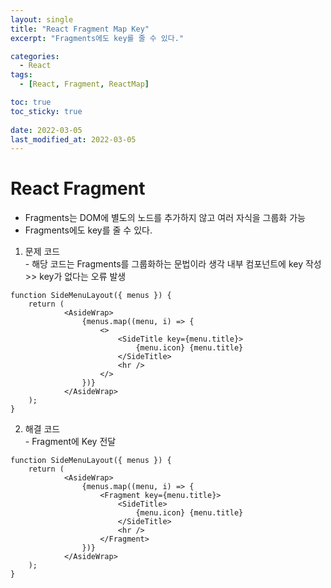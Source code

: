 ```yaml
---
layout: single
title: "React Fragment Map Key"
excerpt: "Fragments에도 key를 줄 수 있다."

categories:
  - React
tags:
  - [React, Fragment, ReactMap]

toc: true
toc_sticky: true
 
date: 2022-03-05
last_modified_at: 2022-03-05
---
```


# React Fragment

 - Fragments는 DOM에 별도의 노드를 추가하지 않고 여러 자식을 그룹화 가능
 - Fragments에도 key를 줄 수 있다.

1. 문제 코드  
 \- 해당 코드는 Fragments를 그룹화하는 문법이라 생각 내부 컴포넌트에 key 작성  
\>\> key가 없다는 오류 발생
```React
function SideMenuLayout({ menus }) {
    return (
            <AsideWrap>
                {menus.map((menu, i) => {
                    <>
                        <SideTitle key={menu.title}>
                            {menu.icon} {menu.title}
                        </SideTitle>
                        <hr />
                    </>
                })}
            </AsideWrap>
    );
}
```
2. 해결 코드  
    \- Fragment에 Key 전달  
```React
function SideMenuLayout({ menus }) {
    return (
            <AsideWrap>
                {menus.map((menu, i) => {
                    <Fragment key={menu.title}>
                        <SideTitle>
                            {menu.icon} {menu.title}
                        </SideTitle>
                        <hr />
                    </Fragment>
                })}
            </AsideWrap>
    );
}
```

